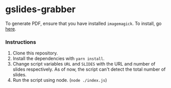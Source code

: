 # gslides-grabber

To generate PDF, ensure that you have installed `imagemagick`. To install, go [here](https://www.imagemagick.org/script/download.php).

### Instructions
1. Clone this repository.
2. Install the dependencies with `yarn install`.
3. Change script variables `URL` and `SLIDES` with the URL and number of slides respectively. As of now, the script can't detect the total number of slides.
4. Run the script using node. (`node ./index.js`)

